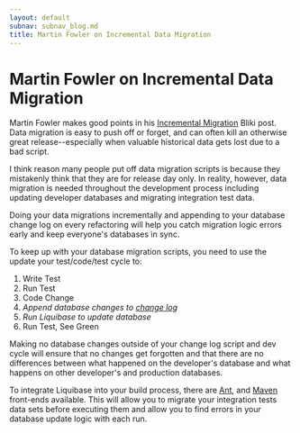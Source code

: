 ```yaml
---
layout: default
subnav: subnav_blog.md
title: Martin Fowler on Incremental Data Migration
---
```

# Martin Fowler on Incremental Data Migration

Martin Fowler makes good points in his <a href="http://martinfowler.com/bliki/IncrementalMigration.html" target="_blank">Incremental Migration</a> Bliki post. Data migration is easy to push off or forget, and can often kill an otherwise great release--especially when valuable historical data gets lost due to a bad script.

I think reason many people put off data migration scripts is because they mistakenly think that they are for release day only. In reality, however, data migration is needed throughout the development process including updating developer databases and migrating integration test data.

Doing your data migrations incrementally and appending to your database change log on every refactoring will help you catch migration logic errors early and keep everyone's databases in sync.

To keep up with your database migration scripts, you need to use the update your test/code/test cycle to:

1. Write Test
1. Run Test
1. Code Change
1. *Append database changes to <a href="https://www.liquibase.org/documentation/databasechangelog.html" target="_blank">change log</a>*
1. *Run Liquibase to update database*
1. Run Test, See Green

Making no database changes outside of your change log script and dev cycle will ensure that no changes get forgotten and that there are no differences between what happened on the developer's database and what happens on other developer's and production databases.

To integrate Liquibase into your build process, there are <a href="https://www.liquibase.org/documentation/ant/index.html" target="_blank">Ant</a>, and <a href="https://www.liquibase.org/documentation/maven/index.html" target="_blank">Maven</a> front-ends available. This will allow you to migrate your integration tests data sets before executing them and allow you to find errors in your database update logic with each run.<img src="http://feeds.feedburner.com/%7Er/liquibase/%7E4/329863436" alt="" width="1" height="1" />
